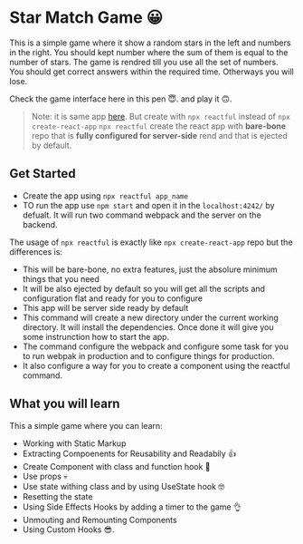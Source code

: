 # Star Match Game 😀
This is a simple game where it show a random stars in the left and numbers in the right. You should kept number where the sum of them is equal to the number of stars. The game is rendred till you use all the set of numbers. You should get correct answers within the required time. Otherways you will lose.

Check the game interface here in this pen 😇. and play it 🙃.

> Note: it is same app [here](https://github.com/DinaTaklit/StarMatchGame).
> But create with `npx reactful` instead of `npx create-react-app`
> `npx reactful` create the react app with **bare-bone** repo that is **fully configured for server-side** rend and that is ejected by default.

## Get Started 

- Create the app using `npx reactful app_name`
- TO run the app use `npm start` and open it in the `localhost:4242/` by defualt. It will run two command webpack and the server on the backend.

The usage of  `npx reactful` is exactly like `npx create-react-app` repo but the differences is:
- This will be bare-bone, no extra features, just the absolure minimum things that you need
- It will be also ejected by default so you will get all the scripts and configuration flat and ready for you to configure
- This app will be server side ready by default 
- This command will create a new directory under the current working directory. It will install the dependencies. Once done it will give you some instrunction how to start the app.
- The command configure the webpack and configure some task for you to run webpak in production and to configure things for production.
- It also configure a way for you to create a component using the reactful command.
  


## What you will learn
This a simple game where you can learn:

- Working with Static Markup
- Extracting Compoenents for Reusability and Readabily 👍
- Create Component with class and function hook 👀
- Use props 💀
- Use state withing class and by using UseState hook 🤓
- Resetting the state
- Using Side Effects Hooks by adding a timer to the game 👌
- Unmouting and Remounting Components
- Using Custom Hooks 😎.